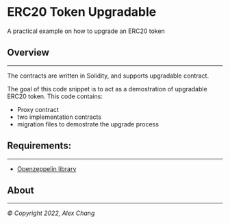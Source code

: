 # ERC20 Token Upgradable 

A practical example on how to upgrade an ERC20 token


## Overview
-----------
The contracts are written in Solidity, and supports upgradable contract. 

The goal of this code snippet is to act as a demostration of upgradable ERC20 token. This code contains:

- Proxy contract 
- two implementation contracts 
- migration files to demostrate the upgrade process 

## Requirements:
--------------

- [Openzeppelin library](https://github.com/OpenZeppelin/openzeppelin-contracts)

## About
-----

_© Copyright 2022, Alex Chang_
